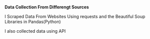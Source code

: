 **Data Collection From Differengt Sources**

I Scraped Data From Websites Using requests and the Beautiful Soup Libraries in Pandas(Python) 



I also collected data using API
